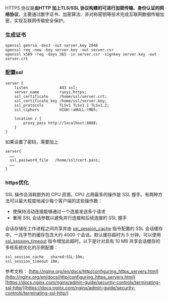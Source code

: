 HTTPS 协议是**由HTTP 加上TLS/SSL 协议构建的可进行加密传输、身份认证的网络协议**，主要通过数字证书、加密算法、非对称密钥等技术完成互联网数据传输加密，实现互联网传输安全保护。

### 生成证书

```nginx
openssl genrsa -des3 -out server.key 2048
openssl req -new -key server.key -out server.csr
openssl x509 -req -days 365 -in server.csr -signkey server.key -out server.crt
```

### 配置ssl

```nginx
server {
    listen              443 ssl;
    server_name         ruoyi.https;
    ssl_certificate     /home/ssl/server.crt;
    ssl_certificate_key /home/ssl/server.key;
    ssl_protocols       TLSv1 TLSv1.1 TLSv1.2;
    ssl_ciphers         HIGH:!aNULL:!MD5;
  
    location / {
        proxy_pass http://localhost:8088;
    }
}
```

如果设置了密码，需要加上

```nginx
server{
  ……
  ssl_password_file   /home/ssl/cert.pass;
  ……
}
```

### https优化

SSL 操作会消耗额外的 CPU 资源。CPU 占用最多的操作是 SSL 握手。有两种方法可以最大程度地减少每个客户端的这些操作数：

- 使保持活动连接能够通过一个连接发送多个请求
- 重用 SSL 会话参数以避免并行连接和后续连接的 SSL 握手

会话存储在工作进程之间共享并由 [ssl_session_cache](https://nginx.org/en/docs/http/ngx_http_ssl_module.html#ssl_session_cache) 指令配置的 SSL 会话缓存中。一兆字节的缓存包含大约 4000 个会话。默认缓存超时为 5 分钟。可以使用 [ssl_session_timeout](https://nginx.org/en/docs/http/ngx_http_ssl_module.html#ssl_session_timeout) 指令增加此超时。以下是针对具有 10 MB 共享会话缓存的多核系统优化的示例配置：

```nginx
ssl_session_cache   shared:SSL:10m;
ssl_session_timeout 10m;
```

参考文档：
[http://nginx.org/en/docs/http/configuring_https_servers.html](http://nginx.org/en/docs/http/configuring_https_servers.html)<br/>
[https://docs.nginx.com/nginx/admin-guide/security-controls/terminating-ssl-http/](https://docs.nginx.com/nginx/admin-guide/security-controls/terminating-ssl-http/)

